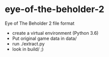 # eye-of-the-beholder-2
Eye of The Beholder 2 file format

 - create a virtual environment (Python 3.6)
 - Put original game data in data/ 
 - run ./extract.py
 - look in build/ ;)
 